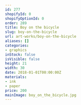 ```yaml
---
id: 277
shopifyId: 0
shopifyOptionId: 0
order: 289
title: Boy on the bicycle
slug: boy-on-the-bicycle
url: art-works/boy-on-the-bicycle
aliases: []
categories:
- graphics
inStock: false
isVisible: false
height: 21
width: 30
date: 2018-01-01T00:00:00Z
materials:
- ink
- paper
price: 200
mainImage: boy_on_the_bicycle.jpg
---
```

